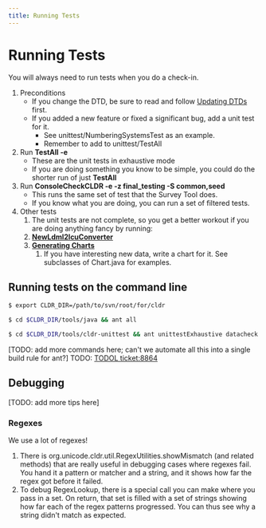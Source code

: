 ```yaml
---
title: Running Tests
---
```


# Running Tests

You will always need to run tests when you do a check\-in.

1. Preconditions
	- If you change the DTD, be sure to read and follow [Updating DTDs](/development/updating-dtds) first.
	- If you added a new feature or fixed a significant bug, add a unit test for it.
		- See unittest/NumberingSystemsTest as an example.
		- Remember to add to unittest/TestAll
2. Run **TestAll \-e**
	- These are the unit tests in exhaustive mode
	- If you are doing something you know to be simple, you could do the shorter run of just **TestAll**
3. Run **ConsoleCheckCLDR \-e \-z final\_testing \-S common,seed**
	- This runs the same set of test that the Survey Tool does.
	- If you know what you are doing, you can run a set of filtered tests.
4. Other tests
	1. The unit tests are not complete, so you get a better workout if you are doing anything fancy by running:
	2. [**NewLdml2IcuConverter**](/development/coding-cldr-tools/newldml2icuconverter)
	3. [**Generating Charts**](/development/cldr-big-red-switch/generating-charts)
		1. If you have interesting new data, write a chart for it. See subclasses of Chart.java for examples.

## Running tests on the command line

```bash
$ export CLDR_DIR=/path/to/svn/root/for/cldr

$ cd $CLDR_DIR/tools/java && ant all

$ cd $CLDR_DIR/tools/cldr-unittest && ant unittestExhaustive datacheck
```

\[TODO: add more commands here; can't we automate all this into a single build rule for ant?] TODO: [TODOL ticket:8864](http://unicode.org/cldr/trac/ticket/8864)

## Debugging

\[TODO: add more tips here]

### Regexes

We use a lot of regexes!

1. There is org.unicode.cldr.util.RegexUtilities.showMismatch (and related methods) that are really useful in debugging cases where regexes fail. You hand it a pattern or matcher and a string, and it shows how far the regex got before it failed.
2. To debug RegexLookup, there is a special call you can make where you pass in a set. On return, that set is filled with a set of strings showing how far each of the regex patterns progressed. You can thus see why a string didn't match as expected.

